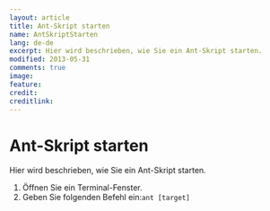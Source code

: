 ```yaml
---
layout: article
title: Ant-Skript starten
name: AntSkriptStarten
lang: de-de
excerpt: Hier wird beschrieben, wie Sie ein Ant-Skript starten.
modified: 2013-05-31
comments: true
image:
feature:
credit:
creditlink:
---
```


# Ant-Skript starten
Hier wird beschrieben, wie Sie ein Ant-Skript starten.


1. Öffnen Sie ein Terminal-Fenster.
1. Geben Sie folgenden Befehl ein:`ant [target]`